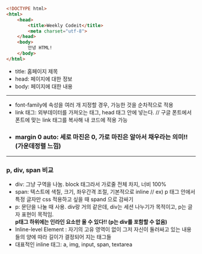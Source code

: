 ```html
<!DOCTYPE html>
<html>
    <head>
        <title>Weekly Codeit</title>
        <meta charset="utf-8">
    </head>
    <body>
        안녕 HTML!
    </body>
</html>
```

* title: 홈페이지 제목
* head: 페이지에 대한 정보 
* body: 페이지에 대한 내용

---

* font-family에 속성을 여러 개 지정할 경우, 가능한 것을 순차적으로 적용
* link 태그: 외부데이터를 가져오는 태그, head 태그 안에 넣는다. // 구글 폰트에서 폰트에 맞는 link 태그를 복사해 내 코드에 적용 가능
* ### margin 0 auto: 세로 마진은 0, 가로 마진은 알아서 채우라는 의미!! (가운데정렬 느낌)

---

### p, div, span 비교
* div: 그냥 구역을 나눔. block 태그라서 가로줄 전체 차지, 너비 100%
* span: 텍스트에 색칠, 크기, 좌우간격 조절, 기본적으로 inline // ex) p 태그 안에서 특정 글자만 css 적용하고 싶을 때 spand 으로 감싸기
* p: 문단을 나눌 때 사용. div랑 거의 같은데, div는 세션 나누기가 목적이고, p는 글자 표현이 목적임. <br><strong> p태그 하위에는 인라인 요소만 올 수 있다!! (p는 div를 포함할 수 없음) </strong>
* Inline-level Element : 자기의 고유 영역이 없이 그저 자신이 둘러싸고 있는 내용들의 양에 따라 길이가 결정되어 지는 태그들
* 대표적인 inline 태그: a, img, input, span, textarea
